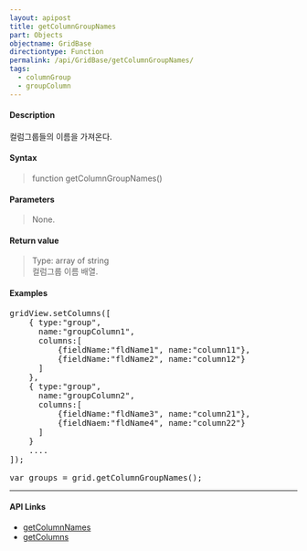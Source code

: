 ```yaml
---
layout: apipost
title: getColumnGroupNames
part: Objects
objectname: GridBase
directiontype: Function
permalink: /api/GridBase/getColumnGroupNames/
tags:
  - columnGroup
  - groupColumn
---
```



#### Description

 컬럼그룹들의 이름을 가져온다.

#### Syntax

> function getColumnGroupNames()

#### Parameters

> None.

#### Return value

> Type: array of string  
> 컬럼그룹 이름 배열.

#### Examples 

<pre class="prettyprint">
gridView.setColumns([
	{ type:"group",
	  name:"groupColumn1",
	  columns:[
	      {fieldName:"fldName1", name:"column11"},
	      {fieldName:"fldName2", name:"column12"}
	  ]
	},
	{ type:"group",
	  name:"groupColumn2",
	  columns:[
	      {fieldName:"fldName3", name:"column21"},
	      {fieldNaem:"fldName4", name:"column22"}
	  ]
	}
    ....
]);

var groups = grid.getColumnGroupNames();
</pre>

---

#### API Links

* [getColumnNames](/api/GridBase/getColumnNames)
* [getColumns](/api/GridBase/getColumns)